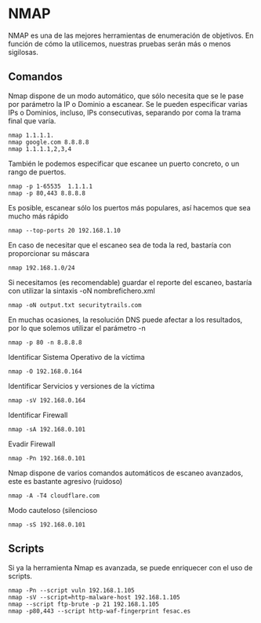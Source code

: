 # NMAP

NMAP es una de las mejores herramientas de enumeración de objetivos. En función de cómo la utilicemos, nuestras pruebas serán más o menos sigilosas.

## Comandos

Nmap dispone de un modo automático, que sólo necesita que se le pase por parámetro la IP o Dominio a escanear. Se le pueden especificar varias IPs o Dominios, incluso, IPs consecutivas, separando por coma la trama final que varía. 

```
nmap 1.1.1.1.
nmap google.com 8.8.8.8
nmap 1.1.1.1,2,3,4
```

También le podemos especificar que escanee un puerto concreto, o un rango de puertos.

```
nmap -p 1-65535  1.1.1.1
nmap -p 80,443 8.8.8.8
```

Es posible, escanear sólo los puertos más populares, así hacemos que sea mucho más rápido

```
nmap --top-ports 20 192.168.1.10
```

En caso de necesitar que el escaneo sea de toda la red, bastaría con proporcionar su máscara

```
nmap 192.168.1.0/24
```

Si necesitamos (es recomendable) guardar el reporte del escaneo, bastaría con utilizar la sintaxis -oN nombrefichero.xml

```
nmap -oN output.txt securitytrails.com
```

En muchas ocasiones, la resolución DNS puede afectar a los resultados, por lo que solemos utilizar el parámetro -n

```
nmap -p 80 -n 8.8.8.8
```

Identificar Sistema Operativo de la víctima
```
nmap -O 192.168.0.164
```

Identificar Servicios y versiones de la víctima
```
nmap -sV 192.168.0.164
```

Identificar Firewall
```
nmap -sA 192.168.0.101
```

Evadir Firewall
```
nmap -Pn 192.168.0.101
```

Nmap dispone de varios comandos automáticos de escaneo avanzados, este es bastante agresivo (ruidoso)

```
nmap -A -T4 cloudflare.com
```

Modo cauteloso (silencioso

```
nmap -sS 192.168.0.101
```


## Scripts

Si ya la herramienta Nmap es avanzada, se puede enriquecer con el uso de scripts.

```
nmap -Pn --script vuln 192.168.1.105
nmap -sV --script=http-malware-host 192.168.1.105
nmap --script ftp-brute -p 21 192.168.1.105
nmap -p80,443 --script http-waf-fingerprint fesac.es
```
